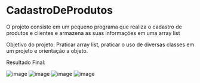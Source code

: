 # CadastroDeProdutos

O projeto consiste em um pequeno programa que realiza o cadastro de produtos e clientes e armazena as suas informações em uma array list

Objetivo do projeto: Praticar array list, praticar o uso de diversas classes em um projeto e orientação a objeto.


Resultado Final:

![image](https://user-images.githubusercontent.com/75175885/144294072-4b6f84ad-6444-4ec4-8419-21c94a8a3566.png)
![image](https://user-images.githubusercontent.com/75175885/144294156-0a8388a9-52cb-4f6b-97ce-df7cecceb87a.png)
![image](https://user-images.githubusercontent.com/75175885/144294249-1d233c7a-9292-467f-942d-d5fe59f9f94c.png)
![image](https://user-images.githubusercontent.com/75175885/144294280-6c28759d-1d20-4210-9bff-4d500c84cac5.png)

